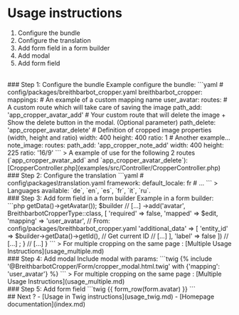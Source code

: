 Usage instructions
==================
1. Configure the bundle
2. Configure the translation
3. Add form field in a form builder
4. Add modal
5. Add form field
<br>
### Step 1: Configure the bundle
Example configure the bundle:
```yaml
# config/packages/breithbarbot_cropper.yaml
breithbarbot_cropper:
    mappings:
        # An example of a custom mapping name
        user_avatar:
            routes:
                # A custom route which will take care of saving the image
                path_add: 'app_cropper_avatar_add'
                # Your custom route that will delete the image + Show the delete button in the modal. (Optional parameter)
                path_delete: 'app_cropper_avatar_delete'
            # Definition of cropped image properties (width, height and ratio)
            width:  400
            height: 400
            ratio:  1
        # Another example...
        note_image:
            routes:
                path_add: 'app_cropper_note_add'
            width:  400
            height: 225
            ratio:  '16/9'
```
> A example of use for the following 2 routes (`app_cropper_avatar_add` and `app_cropper_avatar_delete`): [CropperController.php](examples/src/Controller/CropperController.php)
### Step 2: Configure the translation
```yaml
# config\packages\translation.yaml
framework:
    default_locale: fr
    # ...
```
> Languages available: `de`, `en`, `es`, `fr`, `it`, `ru`.
<br>
### Step 3: Add form field in a form builder
Example in a form builder:
```php
<?php
// src\Form\UserType.php
// [...]
use Breithbarbot\CropperBundle\Form\Type\BreithbarbotCropperType;
use Symfony\Component\Form\AbstractType;
use Symfony\Component\Form\FormBuilderInterface;
class UserType extends AbstractType
{
    public function buildForm(FormBuilderInterface $builder, array $options)
    {
        // Mapped = "true" if avatar exist
        $edit = (null !== $builder->getData()->getAvatar());
        $builder
            // [...]
            ->add('avatar', BreithbarbotCropperType::class, [
                'required' => false,
                'mapped' => $edit,
                'mapping' => 'user_avatar', // From: config/packages/breithbarbot_cropper.yaml
                'additional_data' => [
                    'entity_id' => $builder->getData()->getId(), // Get current ID
                    // [...]
                ],
                'label' => false
            ])
            // [...]
        ;
    }
    // [...]
}
```
> For multiple cropping on the same page : [Multiple Usage Instructions](usage_multiple.md)
<br>
### Step 4: Add modal
Include modal with params:
```twig
{% include '@BreithbarbotCropper/Form/cropper_modal.html.twig' with {'mapping': 'user_avatar'} %}
```
> For multiple cropping on the same page : [Multiple Usage Instructions](usage_multiple.md)
<br>
### Step 5: Add form field
```twig
{{ form_row(form.avatar) }}
```
<br>
## Next ?
- [Usage in Twig instructions](usage_twig.md)
- [Homepage documentation](index.md)

